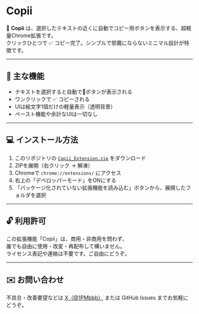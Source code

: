 # Copii

📑 **Copii** は、選択したテキストの近くに自動でコピー用ボタンを表示する、超軽量Chrome拡張です。  
クリックひとつで ✅ コピー完了。シンプルで邪魔にならないミニマル設計が特徴です。

---

## 🔧 主な機能

- テキストを選択すると自動で📑ボタンが表示される
- ワンクリックで ✅ コピーされる
- UIは絵文字1個だけの軽量表示（透明背景）
- ペースト機能や余計なUIは一切なし

---

## 💻 インストール方法

1. このリポジトリの [`Copii_Extension.zip`](https://github.com/DaitaikoredeOK/copii-extension/raw/main/Copii_Extension.zip) をダウンロード
2. ZIPを展開（右クリック → 解凍）
3. Chromeで `chrome://extensions/` にアクセス
4. 右上の「デベロッパーモード」をONにする
5. 「パッケージ化されていない拡張機能を読み込む」ボタンから、展開したフォルダを選択

---

## 🔓 利用許可

この拡張機能「Copii」は、商用・非商用を問わず、  
誰でも自由に使用・改変・再配布して構いません。  
ライセンス表記や連絡は不要です。ご自由にどうぞ。

---

## ✉️ お問い合わせ

不具合・改善要望などは [X（@1PMbbb）](https://x.com/1PMbbb) または GitHub Issues までお気軽にどうぞ。
